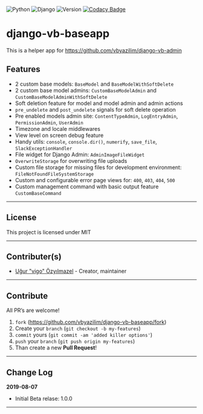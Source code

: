 ![Python](https://img.shields.io/badge/python-3.7.3-green.svg)
![Django](https://img.shields.io/badge/django-2.2.4-green.svg)
![Version](https://img.shields.io/badge/version-1.0.1-orange.svg)
[![Codacy Badge](https://api.codacy.com/project/badge/Grade/4c6aa76f09fd437eb3888855fccc9604)](https://www.codacy.com/manual/vigo/django-vb-baseapp?utm_source=github.com&amp;utm_medium=referral&amp;utm_content=vbyazilim/django-vb-baseapp&amp;utm_campaign=Badge_Grade)

# django-vb-baseapp

This is a helper app for https://github.com/vbyazilim/django-vb-admin

## Features

- 2 custom base models: `BaseModel` and `BaseModelWithSoftDelete`
- 2 custom base model admins: `CustomBaseModelAdmin` and `CustomBaseModelAdminWithSoftDelete`
- Soft deletion feature for model and model admin and admin actions
- `pre_undelete` and `post_undelete` signals for soft delete operation
- Pre enabled models admin site: `ContentTypeAdmin`, `LogEntryAdmin`, `PermissionAdmin`, `UserAdmin`
- Timezone and locale middlewares
- View level on screen debug feature
- Handy utils: `console`, `console.dir()`, `numerify`, `save_file`, `SlackExceptionHandler`
- File widget for Django Admin: `AdminImageFileWidget`
- `OverwriteStorage` for overwriting file uploads
- Custom file storage for missing files for development environment: `FileNotFoundFileSystemStorage`
- Custom and configurable error page views for: `400`, `403`, `404`, `500`
- Custom management command with basic output feature `CustomBaseCommand`

---

## License

This project is licensed under MIT

---

## Contributer(s)

* [Uğur "vigo" Özyılmazel](https://github.com/vigo) - Creator, maintainer

---

## Contribute

All PR’s are welcome!

1. `fork` (https://github.com/vbyazilim/django-vb-baseapp/fork)
1. Create your `branch` (`git checkout -b my-features`)
1. `commit` yours (`git commit -am 'added killer options'`)
1. `push` your `branch` (`git push origin my-features`)
1. Than create a new **Pull Request**!

---

## Change Log

**2019-08-07**

- Initial Beta relase: 1.0.0

---
